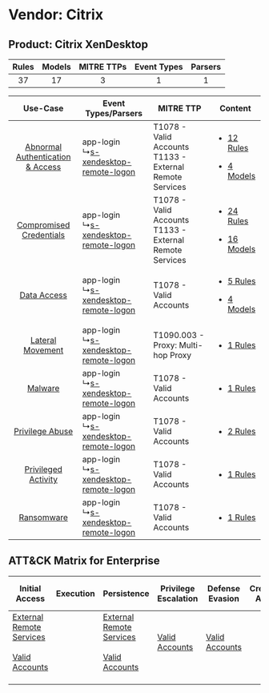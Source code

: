 Vendor: Citrix
==============
Product: Citrix XenDesktop
--------------------------
| Rules | Models | MITRE TTPs | Event Types | Parsers |
|:-----:|:------:|:----------:|:-----------:|:-------:|
|  37   |   17   |     3      |      1      |    1    |

|    Use-Case    | Event Types/Parsers    | MITRE TTP    | Content    |
|:----:| ---- | ---- | ---- |
| [Abnormal Authentication & Access](../../../UseCases/uc_abnormal_authentication_&_access.md) |  app-login<br> ↳[s-xendesktop-remote-logon](Ps/pC_sxendesktopremotelogon.md)<br> | T1078 - Valid Accounts<br>T1133 - External Remote Services<br> | [<ul><li>12 Rules</li></ul><ul><li>4 Models</li></ul>](RM/r_m_citrix_citrix_xendesktop_Abnormal_Authentication_&_Access.md) |
|          [Compromised Credentials](../../../UseCases/uc_compromised_credentials.md)          |  app-login<br> ↳[s-xendesktop-remote-logon](Ps/pC_sxendesktopremotelogon.md)<br> | T1078 - Valid Accounts<br>T1133 - External Remote Services<br> | [<ul><li>24 Rules</li></ul><ul><li>16 Models</li></ul>](RM/r_m_citrix_citrix_xendesktop_Compromised_Credentials.md)         |
|    [Data Access](../../../UseCases/uc_data_access.md)    |  app-login<br> ↳[s-xendesktop-remote-logon](Ps/pC_sxendesktopremotelogon.md)<br> | T1078 - Valid Accounts<br>    | [<ul><li>5 Rules</li></ul><ul><li>4 Models</li></ul>](RM/r_m_citrix_citrix_xendesktop_Data_Access.md)    |
|    [Lateral Movement](../../../UseCases/uc_lateral_movement.md)    |  app-login<br> ↳[s-xendesktop-remote-logon](Ps/pC_sxendesktopremotelogon.md)<br> | T1090.003 - Proxy: Multi-hop Proxy<br>    | [<ul><li>1 Rules</li></ul>](RM/r_m_citrix_citrix_xendesktop_Lateral_Movement.md)    |
|    [Malware](../../../UseCases/uc_malware.md)    |  app-login<br> ↳[s-xendesktop-remote-logon](Ps/pC_sxendesktopremotelogon.md)<br> | T1078 - Valid Accounts<br>    | [<ul><li>1 Rules</li></ul>](RM/r_m_citrix_citrix_xendesktop_Malware.md)    |
|    [Privilege Abuse](../../../UseCases/uc_privilege_abuse.md)    |  app-login<br> ↳[s-xendesktop-remote-logon](Ps/pC_sxendesktopremotelogon.md)<br> | T1078 - Valid Accounts<br>    | [<ul><li>2 Rules</li></ul>](RM/r_m_citrix_citrix_xendesktop_Privilege_Abuse.md)    |
|    [Privileged Activity](../../../UseCases/uc_privileged_activity.md)    |  app-login<br> ↳[s-xendesktop-remote-logon](Ps/pC_sxendesktopremotelogon.md)<br> | T1078 - Valid Accounts<br>    | [<ul><li>1 Rules</li></ul>](RM/r_m_citrix_citrix_xendesktop_Privileged_Activity.md)    |
|    [Ransomware](../../../UseCases/uc_ransomware.md)    |  app-login<br> ↳[s-xendesktop-remote-logon](Ps/pC_sxendesktopremotelogon.md)<br> | T1078 - Valid Accounts<br>    | [<ul><li>1 Rules</li></ul>](RM/r_m_citrix_citrix_xendesktop_Ransomware.md)    |

ATT&CK Matrix for Enterprise
----------------------------
| Initial Access                                                                                                                                   | Execution | Persistence                                                                                                                                      | Privilege Escalation                                                | Defense Evasion                                                     | Credential Access | Discovery | Lateral Movement | Collection | Command and Control                                                                                                                       | Exfiltration | Impact |
| ------------------------------------------------------------------------------------------------------------------------------------------------ | --------- | ------------------------------------------------------------------------------------------------------------------------------------------------ | ------------------------------------------------------------------- | ------------------------------------------------------------------- | ----------------- | --------- | ---------------- | ---------- | ----------------------------------------------------------------------------------------------------------------------------------------- | ------------ | ------ |
| [External Remote Services](https://attack.mitre.org/techniques/T1133)<br><br>[Valid Accounts](https://attack.mitre.org/techniques/T1078)<br><br> |           | [External Remote Services](https://attack.mitre.org/techniques/T1133)<br><br>[Valid Accounts](https://attack.mitre.org/techniques/T1078)<br><br> | [Valid Accounts](https://attack.mitre.org/techniques/T1078)<br><br> | [Valid Accounts](https://attack.mitre.org/techniques/T1078)<br><br> |                   |           |                  |            | [Proxy: Multi-hop Proxy](https://attack.mitre.org/techniques/T1090/003)<br><br>[Proxy](https://attack.mitre.org/techniques/T1090)<br><br> |              |        |